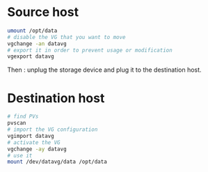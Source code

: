 Source host
===========

``` bash
umount /opt/data
# disable the VG that you want to move
vgchange -an datavg
# export it in order to prevent usage or modification
vgexport datavg
```

Then : unplug the storage device and plug it to the destination host.

Destination host
================

``` bash
# find PVs
pvscan
# import the VG configuration
vgimport datavg
# activate the VG
vgchange -ay datavg
# use it
mount /dev/datavg/data /opt/data
```
